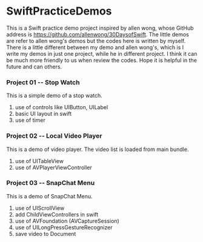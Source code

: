 # SwiftPracticeDemos
This is a Swift practice demo project inspired by allen wong, whose GitHub address is https://github.com/allenwong/30DaysofSwift. The little demos are refer to allen wong's demos but the codes here is written by myself. There is a little different between my demo and allen wong's, which is I write my demos in just one project, while he in different project. I think it can be much more friendly to us when review the codes. Hope it is helpful in the future and can others.


### Project 01 -- Stop Watch ###

This is a simple demo of a stop watch. 

1. use of controls like UIButton, UILabel
1. basic UI layout in swift
2. use of timer


### Project 02 -- Local Video Player ###

This is a demo of video player. The video list is loaded from main bundle.

1. use of UITableView
2. use of AVPlayerViewController

### Project 03 -- SnapChat Menu ###

This is a demo of SnapChat Menu.

1. use of UIScrollView
2. add ChildViewControllers in swift
3. use of AVFoundation (AVCaptureSession)
4. use of UILongPressGestureRecognizer
5. save video to Document
